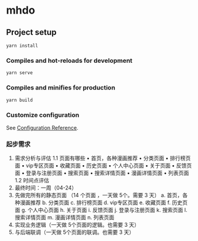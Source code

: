 # mhdo

## Project setup
```
yarn install
```

### Compiles and hot-reloads for development
```
yarn serve
```

### Compiles and minifies for production
```
yarn build
```

### Customize configuration
See [Configuration Reference](https://cli.vuejs.org/config/).

### 起步需求

1. 需求分析与评估
1.1 页面有哪些
• 首页，各种漫画推荐
• 分类页面
• 排行榜页面
• vip专区页面
• 收藏页面
• 历史页面
• 个人中心页面
• 关于页面
• 反馈页面
• 登录与注册页面
• 搜索页面
• 搜索详情页面
• 漫画详情页面
• 列表页面
1.2 时间点评估
1. 最终时间：一周（04-24）
2. 先做完所有的静态页面 （14 个页面 ，一天做 5个。需要 3 天）
a. 首页，各种漫画推荐
b. 分类页面
c. 排行榜页面
d. vip专区页面
e. 收藏页面
f. 历史页面
g. 个人中心页面
h. 关于页面
i. 反馈页面
j. 登录与注册页面
k. 搜索页面
l. 搜索详情页面
m. 漫画详情页面
n. 列表页面
3. 实现业务逻辑（一天做 5个页面的逻辑。也需要 3 天）
4. 与后端联调（一天做 5个页面的联调。也需要 3 天）